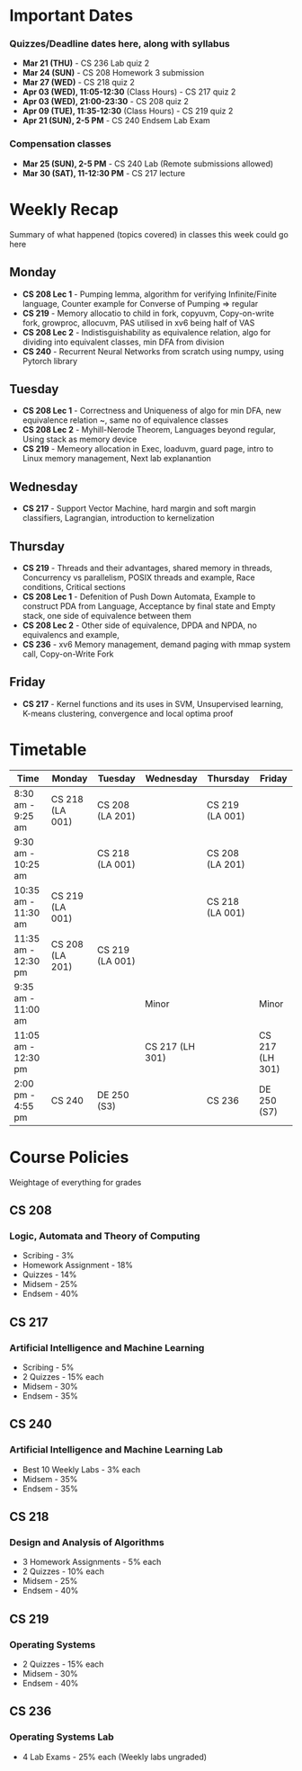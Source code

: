 # Important Dates

### Quizzes/Deadline dates here, along with syllabus

- **Mar 21 (THU)** - CS 236 Lab quiz 2
- **Mar 24 (SUN)** - CS 208 Homework 3 submission
- **Mar 27 (WED)** - CS 218 quiz 2
- **Apr 03 (WED), 11:05-12:30** (Class Hours) - CS 217 quiz 2
- **Apr 03 (WED), 21:00-23:30** - CS 208 quiz 2
- **Apr 09 (TUE), 11:35-12:30** (Class Hours) - CS 219 quiz 2
- **Apr 21 (SUN), 2-5 PM** - CS 240 Endsem Lab Exam

### Compensation classes

- **Mar 25 (SUN), 2-5 PM** - CS 240 Lab (Remote submissions allowed)
- **Mar 30 (SAT), 11-12:30 PM** - CS 217 lecture

# Weekly Recap

Summary of what happened (topics covered) in classes this week could go here

## Monday

- **CS 208 Lec 1** - Pumping lemma, algorithm for verifying Infinite/Finite language, Counter example for Converse of Pumping => regular
- **CS 219** - Memory allocatio to child in fork, copyuvm, Copy-on-write fork, growproc, allocuvm, PAS utilised in xv6 being half of VAS
- **CS 208 Lec 2** - Indistisguishability as equivalence relation, algo for dividing into equivalent classes, min DFA from division
- **CS 240** - Recurrent Neural Networks from scratch using numpy, using Pytorch library

## Tuesday

- **CS 208 Lec 1** - Correctness and Uniqueness of algo for min DFA, new equivalence relation ~, same no of equivalence classes
- **CS 208 Lec 2** - Myhill-Nerode Theorem, Languages beyond regular, Using stack as memory device
- **CS 219** - Memeory allocation in Exec, loaduvm, guard page, intro to Linux memory management, Next lab explanantion

## Wednesday

- **CS 217** - Support Vector Machine, hard margin and soft margin classifiers, Lagrangian, introduction to kernelization

## Thursday

- **CS 219** - Threads and their advantages, shared memory in threads, Concurrency vs parallelism, POSIX threads and example, Race conditions, Critical sections
- **CS 208 Lec 1** - Defenition of Push Down Automata, Example to construct PDA from Language, Acceptance by final state and Empty stack, one side of equivalence between them
- **CS 208 Lec 2** - Other side of equivalence, DPDA and NPDA, no equivalencs and example,
- **CS 236** - xv6 Memory management, demand paging with mmap system call, Copy-on-Write Fork

## Friday

- **CS 217** - Kernel functions and its uses in SVM, Unsupervised learning, K-means clustering, convergence and local optima proof

# Timetable

| Time                | Monday          | Tuesday         | Wednesday       | Thursday        | Friday         |
|---------------------|-----------------|-----------------|-----------------|-----------------|----------------|
| 8:30 am - 9:25 am   | CS 218 (LA 001) | CS 208 (LA 201) |                 | CS 219 (LA 001) |                |
| 9:30 am - 10:25 am  |                 | CS 218 (LA 001) |                 | CS 208 (LA 201) |                |
| 10:35 am - 11:30 am | CS 219 (LA 001) |                 |                 | CS 218 (LA 001) |                |
| 11:35 am - 12:30 pm | CS 208 (LA 201) | CS 219 (LA 001) |                 |                 |                |
| 9:35 am - 11:00 am  |                 |                 | Minor           |                 | Minor          |
| 11:05 am - 12:30 pm |                 |                 | CS 217 (LH 301) |                 | CS 217 (LH 301)|
| 2:00 pm - 4:55 pm   | CS 240          | DE 250 (S3)     |                 | CS 236          | DE 250 (S7)    |

# Course Policies

Weightage of everything for grades

## CS 208

### Logic, Automata and Theory of Computing

- Scribing - 3%
- Homework Assignment - 18%
- Quizzes - 14%
- Midsem - 25%
- Endsem - 40%

## CS 217

### Artificial Intelligence and Machine Learning

- Scribing - 5%
- 2 Quizzes - 15% each
- Midsem - 30%
- Endsem - 35%

## CS 240

### Artificial Intelligence and Machine Learning Lab

- Best 10 Weekly Labs - 3% each
- Midsem - 35%
- Endsem - 35%

## CS 218

### Design and Analysis of Algorithms

- 3 Homework Assignments - 5% each
- 2 Quizzes - 10% each
- Midsem - 25%
- Endsem - 40%

## CS 219

### Operating Systems

- 2 Quizzes - 15% each
- Midsem - 30%
- Endsem - 40%

## CS 236

### Operating Systems Lab

- 4 Lab Exams - 25% each (Weekly labs ungraded)
